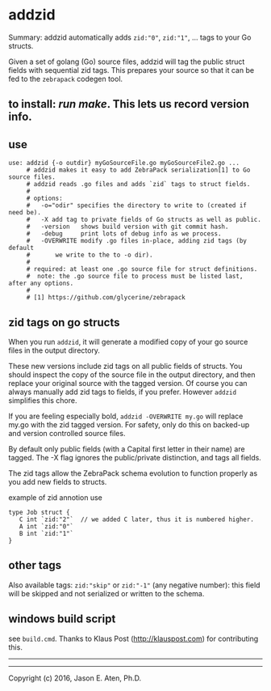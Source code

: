 addzid
======

Summary: addzid automatically adds `zid:"0"`, `zid:"1"`, ... tags to your Go structs.

Given a set of golang (Go) source files, addzid will tag the public
struct fields with sequential zid tags. This prepares your source
so that it can be fed to the `zebrapack` codegen tool.


to install: *run make*. This lets us record version info.
--------

use
---------

~~~
use: addzid {-o outdir} myGoSourceFile.go myGoSourceFile2.go ...
     # addzid makes it easy to add ZebraPack serialization[1] to Go source files.
     # addzid reads .go files and adds `zid` tags to struct fields.
     #
     # options:
     #   -o="odir" specifies the directory to write to (created if need be).
     #   -X add tag to private fields of Go structs as well as public.
     #   -version   shows build version with git commit hash.
     #   -debug     print lots of debug info as we process.
     #   -OVERWRITE modify .go files in-place, adding zid tags (by default
     #       we write to the to -o dir).
     #
     # required: at least one .go source file for struct definitions.
     #  note: the .go source file to process must be listed last, after any options.
     #
     # [1] https://github.com/glycerine/zebrapack 
~~~


zid tags on go structs
--------------------------

When you run `addzid`, it will generate a modified copy of your go source files in the output directory.

These new versions include zid tags on all public fields of structs. You should inspect the copy of the source file in the output directory, and then replace your original source with the tagged version.  Of course you can always manually add zid tags to fields, if you prefer. However `addzid` simplifies this chore.

If you are feeling especially bold, `addzid -OVERWRITE my.go` will replace my.go with the zid tagged version. For safety, only do this on backed-up and version controlled source files.

By default only public fields (with a Capital first letter in their name) are tagged. The -X flag ignores the public/private distinction, and tags all fields.

The zid tags allow the ZebraPack schema evolution to function properly as you add new fields to structs.

example of zid annotion use
~~~
type Job struct { 
   C int `zid:"2"`  // we added C later, thus it is numbered higher.
   A int `zid:"0"`
   B int `zid:"1"` 
}
~~~

other tags
----------

Also available tags: `zid:"skip"` or `zid:"-1"` (any negative number): this field will be skipped and not serialized or written to the schema.


windows build script
---------------------------
see `build.cmd`. Thanks to Klaus Post (http://klauspost.com) for contributing this.

-----
-----

Copyright (c) 2016, Jason E. Aten, Ph.D.

